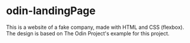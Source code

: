 # odin-landingPage
This is a website of a fake company, made with HTML and CSS (flexbox). The design is based on The Odin Project's example for this project.

